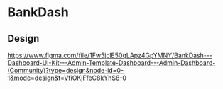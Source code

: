 # BankDash

## Design

https://www.figma.com/file/1Fw5jclE50qLApz4GpYMNY/BankDash---Dashboard-UI-Kit---Admin-Template-Dashboard---Admin-Dashboard-(Community)?type=design&node-id=0-1&mode=design&t=VfiOKjFfeC8kYhS8-0
